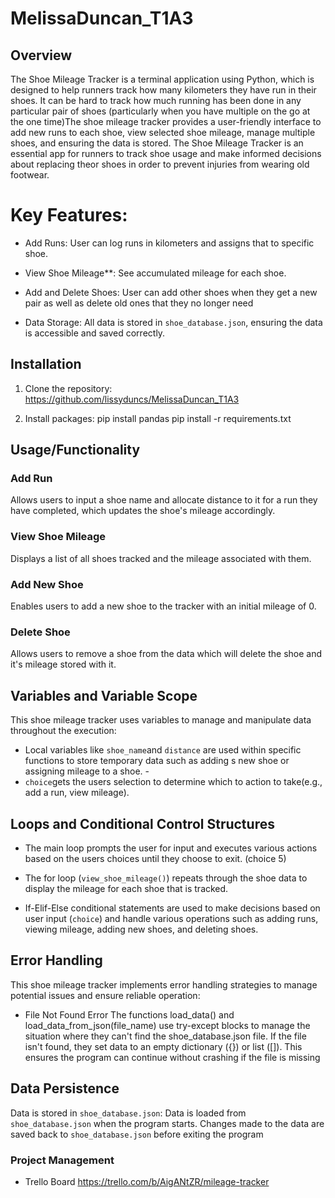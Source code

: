 # MelissaDuncan_T1A3
## Overview

The Shoe Mileage Tracker is a terminal application using Python, which is designed to help runners track how many kilometers they have run in their shoes. It can be hard to track how much running has been done in any particular pair of shoes (particularly when you have multiple on the go at the one time)The shoe mileage tracker provides a user-friendly interface to add new runs to each shoe, view selected shoe mileage, manage multiple shoes, and ensuring the data is stored.
The Shoe Mileage Tracker is an essential app for runners to track shoe usage and make informed decisions about replacing theor shoes in order to prevent injuries from wearing old footwear.

# Key Features:
- Add Runs: User can log runs in kilometers and assigns that to specific shoe. 
- View Shoe Mileage**: See accumulated mileage for each shoe.
- Add and Delete Shoes: User can add other shoes when they get a new pair as well as delete old ones that they no longer need

- Data Storage: All data is stored in `shoe_database.json`, ensuring the data is accessible and saved correctly.


## Installation

1. Clone the repository: https://github.com/lissyduncs/MelissaDuncan_T1A3

2. Install packages: pip install pandas
pip install -r requirements.txt

## Usage/Functionality

### Add Run

Allows users to input a shoe name and allocate distance to it for a run they have completed, which updates the shoe's mileage accordingly.

### View Shoe Mileage

Displays a list of all shoes tracked and the mileage associated with them.

### Add New Shoe

Enables users to add a new shoe to the tracker with an initial mileage of 0.

### Delete Shoe

Allows users to remove a shoe from the data which will delete the shoe and it's mileage stored with it.

## Variables and Variable Scope

This shoe mileage tracker uses variables to manage and manipulate data throughout the execution:

- Local variables like `shoe_name`and `distance` are used within specific functions to store temporary data such as adding s new shoe or assigning mileage to a shoe.    - 
- `choice`gets the users selection to determine which to action to take(e.g., add a run, view mileage).

## Loops and Conditional Control Structures

- The main loop prompts the user for input and executes various actions based on the users choices until they choose to exit. (choice 5)

- The for loop (`view_shoe_mileage()`) repeats through the shoe data to display the mileage for each shoe that is tracked.

- If-Elif-Else conditional statements are used to make decisions based on user input (`choice`) and handle various operations such as adding runs, viewing mileage, adding new shoes, and deleting shoes.

## Error Handling

This shoe mileage tracker implements error handling strategies to manage potential issues and ensure reliable operation:

- File Not Found Error 
The functions load_data() and load_data_from_json(file_name) use try-except blocks to manage the situation where they can't find the shoe_database.json file. If the file isn't found, they set data to an empty dictionary ({}) or list ([]). This ensures the program can continue without crashing if the file is missing




## Data Persistence

Data is stored in `shoe_database.json`:
Data is loaded from `shoe_database.json` when the program starts.
Changes made to the data are saved back to `shoe_database.json` before exiting the program

### Project Management

- Trello Board
https://trello.com/b/AigANtZR/mileage-tracker


